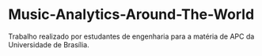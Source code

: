 # Music-Analytics-Around-The-World

Trabalho realizado por estudantes de engenharia para a matéria de APC da Universidade de Brasília.
